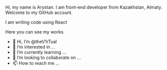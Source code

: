 Hi, my name is Arystan. I am front-end developer from Kazakhstan, Almaty. Welcome to my GitHub account.

I am writing code using React

Here you can see my works.


- 👋 Hi, I’m @theV1rTual
- 👀 I’m interested in ...
- 🌱 I’m currently learning ...
- 💞️ I’m looking to collaborate on ...
- 📫 How to reach me ...

<!---
theV1rTual/theV1rTual is a ✨ special ✨ repository because its `README.md` (this file) appears on your GitHub profile.
You can click the Preview link to take a look at your changes.
--->
